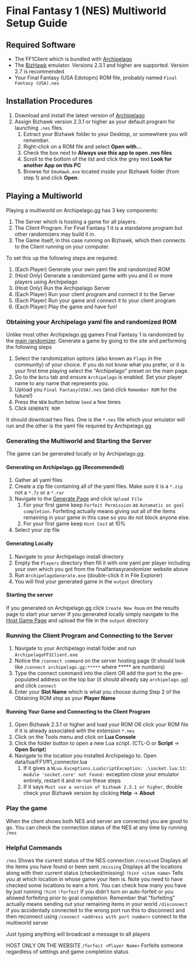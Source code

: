 # Final Fantasy 1 (NES) Multiworld Setup Guide

## Required Software
- The FF1Client which is bundled with [Archipelago](https://github.com/ArchipelagoMW/Archipelago/releases)
- The [BizHawk](http://tasvideos.org/BizHawk.html) emulator. Versions 2.3.1 and higher are supported. 
  Version 2.7 is recommended
- Your Final Fantasy (USA Edotopm) ROM file, probably named `Final Fantasy (USA).nes`

## Installation Procedures
1. Download and install the latest version of [Archipelago](https://github.com/ArchipelagoMW/Archipelago/releases)
2. Assign Bizhawk version 2.3.1 or higher as your default program for launching `.nes` files.
    1. Extract your Bizhawk folder to your Desktop, or somewhere you will remember.
    2. Right-click on a ROM file and select **Open with...**
    3. Check the box next to **Always use this app to open .nes files**
    4. Scroll to the bottom of the list and click the grey text **Look for another App on this PC**
    5. Browse for `EmuHawk.exe` located inside your Bizhawk folder (from step 1) and click **Open**.

## Playing a Multiworld
Playing a multiworld on Archipelago.gg has 3 key components:
1. The Server which is hosting a game for all players.
2. The Client Program. For Final Fantasy 1 it is a standalone program but other randomizers may build it in.
3. The Game itself, in this case running on Bizhawk, which then connects to the Client running on your computer.

To set this up the following steps are required:
1. (Each Player) Generate your own yaml file and randomized ROM
2. (Host Only) Generate a randomized game with you and 0 or more players using Archipelago
3. (Host Only) Run the Archipelago Server
4. (Each Player) Run your client program and connect it to the Server
5. (Each Player) Run your game and connect it to your client program
6. (Each Player) Play the game and have fun!

### Obtaining your Archipelago yaml file and randomized ROM
Unlike most other Archipelago.gg games Final Fantasy 1 is randomized by the 
[main randomizer](https://finalfantasyrandomizer.com/). Generate a game by going to the site and performing the
following steps
1. Select the randomization options (also known as `Flags` in the community) of your choice. If you do not know what 
you prefer, or it is your first time playing select the "Archipelago" preset on the main page.
2. Go to the `Beta` tab and ensure `Archipelago` is enabled. Set your player name to any name that represents you.
3. Upload you `Final Fantasy(USA).nes` (and click `Remember ROM` for the future!)
4. Press the `NEW` button below `Seed` a few times
5. Click `GENERATE ROM`

It should download two files. One is the `*.nes` file which your emulator will run and the other is the yaml file
required by Archipelago.gg

### Generating the Multiworld and Starting the Server
The game can be generated locally or by Archipelago.gg.

#### Generating on Archipelago.gg (Recommended)
1. Gather all yaml files
2. Create a zip file containing all of the yaml files. Make sure it is a `*.zip` not a `*.7z` or a `*.rar`
3. Navigate to the [Generate Page](https://archipelago.gg/generate) and click `Upload File`
   1. For your first game keep `Forfeit Permission` as `Automatic on goal completion`. Forfeiting actually means
      giving out all of the items remaining in your game in this case so you do not block anyone else.
   2. For your first game keep `Hint Cost` at 10%
4. Select your zip file

#### Generating Locally
1. Navigate to your Archipelago install directory
2. Empty the `Players` directory then fill it with one yaml per player including your own which you got from the 
   finalfantasyrandomizer website above
3. Run `ArchipelagoGenerate.exe` (double-click it in File Explorer)
4. You will find your generated game in the `output` directory

#### Starting the server
If you generated on Archipelago.gg click `Create New Room` on the results page to start your server
If you generated locally simply navigate to the [Host Game Page](https://archipelago.gg/uploads) and upload the file
in the `output` directory

### Running the Client Program and Connecting to the Server
1. Navigate to your Archipelago install folder and run `ArchipelagoFF1Client.exe`
2. Notice the `/connect command` on the server hosting page (It should look like `/connect archipelago.gg:*****` where 
   ***** are numbers)
3. Type the connect command into the client OR add the port to the pre-populated address on the top bar (it should
   already say `archipelago.gg`) and click `connect`
4. Enter your **Slot Name** which is what you choose during Step 2 of the Obtaining ROM step as your **Player Name**

#### Running Your Game and Connecting to the Client Program
1. Open Bizhawk 2.3.1 or higher and load your ROM OR 
   click your ROM file if it is already associated with the extension `*.nes`
2. Click on the Tools menu and click on **Lua Console**
3. Click the folder button to open a new Lua script. (CTL-O or **Script** -> **Open Script**)
4. Navigate to the location you installed Archipelago to. Open data/lua/FF1/ff1_connector.lua
   1. If it gives a `NLua.Exceptions.LuaScriptException: .\socket.lua:13: module 'socket.core' not found:` exception
   close your emulator entirely, restart it and re-run these steps
   2. If it says `Must use a version of bizhawk 2.3.1 or higher`, double check your Bizhawk version by clicking 
   **Help** -> **About**

### Play the game
When the client shows both NES and server are connected you are good to go. You can check the connection status of the
NES at any time by running `/nes`

### Helpful Commands
`/nes` Shows the current status of the NES connection
`/received` Displays all the items you have found or been sent
`/missing` Displays all the locations along with their current status (checked/missing)
`!hint <item name>` Tells you at which location in whose game your Item is. Note you need to have checked some locations
to earn a hint. You can check how many you have by just running `!hint`
`!forfeit` If you didn't turn on auto-forfeit or you allowed forfeiting prior to goal completion. Remember that
"forfeiting" actually means sending out your remaining items in your world
`/disconnect` if you accidentally connected to the wrong port run this to disconnect and then reconnect using
`/connect <address with port number>` connect to the multiworld server

Just typing anything will broadcast a message to all players

HOST ONLY ON THE WEBSITE
`/forfeit <Player Name>` Forfeits someone regardless of settings and game completion status
